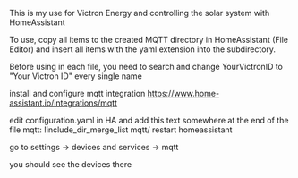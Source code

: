 This is my use for Victron Energy and controlling the solar system with HomeAssistant

To use, copy all items to the created MQTT directory in HomeAssistant (File Editor) and insert all items with the yaml extension into the subdirectory.

Before using in each file, you need to search and change YourVictronID to "Your Victron ID" every single name

install and configure mqtt integration
https://www.home-assistant.io/integrations/mqtt

edit configuration.yaml in HA and add this text somewhere at the end of the file
mqtt: !include_dir_merge_list mqtt/
restart homeassistant

go to settings -> devices and services -> mqtt

you should see the devices there
